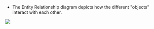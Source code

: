 * The Entity Relationship diagram depicts how the different "objects" interact with each other.
  
[![](https://mermaid.ink/img/pako:eNrlVcFu2zAM_RVB5_YHfBsSdCuGZcHS0-ALY7G1UFk0JHlD5uTfp8h2LEvxtvt8cGI-knp8FKWeVySQFxzNVsKbgabUzD_De29IdJXrh6_rI7Vj7WB93rL95xmxzkj9NoE7aJBloEBbGdk6SXrGFIUwWcUBRyKFoBn8AKngqHCALsPPB9FILX1ScGRYQg-uYCCXE3iVxq5wU7CG_JLtxouU2UEIg9bmAdaBu5MHG19LLhhY-5OMyIDOotGeUAZU1GlnTnmmmjTuuuaIptQLvTadddSgSZSqRvN_L1Yk1aGWbesdXk4t2kQvG2HP27ySEd4teMzb--_jMHL4akTWK7ra0kYlTXzKxzGEbZcK56XcIkcCezg1qOO5v-kfgJXRH8BktVA_NNc2rEV8QVeTSNpAgd8GjMu6MEMJkeXpFMsRWNju6MiBSqbjAArtN2zJONb_S7I_yJ52OxlAdj4_PlI_CcwKVoO97xI2QcH2Ciq00b4I-LmfzuaCfYJ78GIfr64THGc5I7fYnCwZZ1uexCP1WNCCfUSNHp6KiMEx70C88LOqHUht4ytoePMH7in7I0H4qyr0qOSuRj9nvPB_BZj3kpf64v2gc3Q46YoXr6AsPvCuFX718Xa7WVvQ34mm78tv-y4y5A?type=png)](https://mermaid.live/edit#pako:eNrlVcFu2zAM_RVB5_YHfBsSdCuGZcHS0-ALY7G1UFk0JHlD5uTfp8h2LEvxtvt8cGI-knp8FKWeVySQFxzNVsKbgabUzD_De29IdJXrh6_rI7Vj7WB93rL95xmxzkj9NoE7aJBloEBbGdk6SXrGFIUwWcUBRyKFoBn8AKngqHCALsPPB9FILX1ScGRYQg-uYCCXE3iVxq5wU7CG_JLtxouU2UEIg9bmAdaBu5MHG19LLhhY-5OMyIDOotGeUAZU1GlnTnmmmjTuuuaIptQLvTadddSgSZSqRvN_L1Yk1aGWbesdXk4t2kQvG2HP27ySEd4teMzb--_jMHL4akTWK7ra0kYlTXzKxzGEbZcK56XcIkcCezg1qOO5v-kfgJXRH8BktVA_NNc2rEV8QVeTSNpAgd8GjMu6MEMJkeXpFMsRWNju6MiBSqbjAArtN2zJONb_S7I_yJ52OxlAdj4_PlI_CcwKVoO97xI2QcH2Ciq00b4I-LmfzuaCfYJ78GIfr64THGc5I7fYnCwZZ1uexCP1WNCCfUSNHp6KiMEx70C88LOqHUht4ytoePMH7in7I0H4qyr0qOSuRj9nvPB_BZj3kpf64v2gc3Q46YoXr6AsPvCuFX718Xa7WVvQ34mm78tv-y4y5A)
